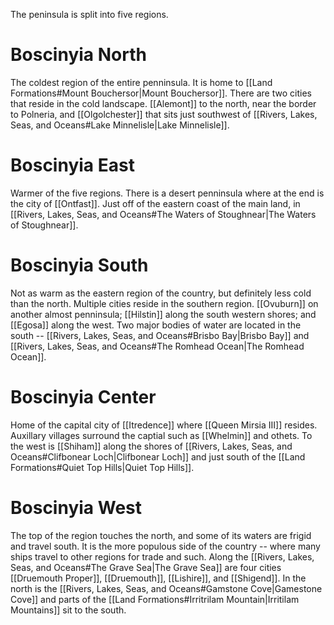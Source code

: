 The peninsula is split into five regions. 

# Boscinyia North
The coldest region of the entire penninsula. It is home to [[Land Formations#Mount Bouchersor|Mount Bouchersor]]. There are two cities that reside in the cold landscape. [[Alemont]] to the north, near the border to Polneria, and [[Olgolchester]] that sits just southwest of [[Rivers, Lakes, Seas, and Oceans#Lake Minnelisle|Lake Minnelisle]].

# Boscinyia East
Warmer of the five regions. There is a desert penninsula where at the end is the city of [[Ontfast]]. Just off of the eastern coast of the main land, in [[Rivers, Lakes, Seas, and Oceans#The Waters of Stoughnear|The Waters of Stoughnear]]. 

# Boscinyia South
Not as warm as the eastern region of the country, but definitely less cold than the north. Multiple cities reside in the southern region. [[Ovuburn]] on another almost penninsula; [[Hilstin]] along the south western shores; and [[Egosa]] along the west. Two major bodies of water are located in the south -- [[Rivers, Lakes, Seas, and Oceans#Brisbo Bay|Brisbo Bay]] and [[Rivers, Lakes, Seas, and Oceans#The Romhead Ocean|The Romhead Ocean]]. 

# Boscinyia Center
Home of the capital city of [[Itredence]] where [[Queen Mirsia III]] resides. Auxillary villages surround the captial such as [[Whelmin]] and othets. To the west is [[Shiham]] along the shores of [[Rivers, Lakes, Seas, and Oceans#Clifbonear Loch|Clifbonear Loch]] and just south of the [[Land Formations#Quiet Top Hills|Quiet Top Hills]].

# Boscinyia West
The top of the region touches the north, and some of its waters are frigid and travel south. It is the more populous side of the country -- where many ships travel to other regions for trade and such. Along the [[Rivers, Lakes, Seas, and Oceans#The Grave Sea|The Grave Sea]] are four cities [[Druemouth Proper]], [[Druemouth]], [[Lishire]], and [[Shigend]]. In the north is the [[Rivers, Lakes, Seas, and Oceans#Gamstone Cove|Gamestone Cove]] and parts of the [[Land Formations#Irritrilam Mountain|Irritilam Mountains]] sit to the south.

